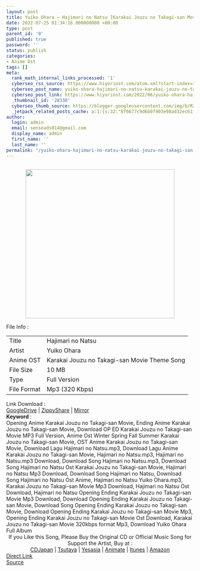 ```yaml
---
layout: post
title: Yuiko Ohara – Hajimari no Natsu [Karakai Jouzu no Takagi-san Movie Theme Song]
date: 2022-07-25 01:34:16.000000000 +00:00
type: post
parent_id: '0'
published: true
password: ''
status: publish
categories:
- Anime Ost
tags: []
meta:
  rank_math_internal_links_processed: '1'
  cyberseo_rss_source: https://www.hiyoriost.com/atom.xml?start-index=1
  cyberseo_post_name: yuiko-ohara-hajimari-no-natsu-karakai-jouzu-no-takagi-san-movie-theme-song
  cyberseo_post_link: https://www.hiyoriost.com/2022/06/yuiko-ohara-hajimari-no-natsu-karakai.html
  _thumbnail_id: '28330'
  cyberseo_thumb_source: https://blogger.googleusercontent.com/img/b/R29vZ2xl/AVvXsEhupenFCyf6ZIFv1zEzMFO6iUp6gyCVmCbanvicWobCjmYcYuCg0m70RVNXPyZterD4FAxMkZW_vm3nPwvPs_zic2kdDaTrjKU7ghXSEQHKCVuV_EFg10VSOIoL3QIFPHOH154jtPjQvGARzyWLoVPX2Q-l7CTrrK2_wrSPd63OF6nauUMcKJleojf5/s400/cover%20-%202022-06-05T213512.017.jpg
  _jetpack_related_posts_cache: a:1:{s:32:"8f6677c9d6b0f903e98ad32ec61f8deb";a:2:{s:7:"expires";i:1662938181;s:7:"payload";a:3:{i:0;a:1:{s:2:"id";i:28237;}i:1;a:1:{s:2:"id";i:25036;}i:2;a:1:{s:2:"id";i:24844;}}}}
author:
  login: admin
  email: senseads014@gmail.com
  display_name: admin
  first_name: ''
  last_name: ''
permalink: "/yuiko-ohara-hajimari-no-natsu-karakai-jouzu-no-takagi-san-movie-theme-song/"
---
```

<div class="separator" style="clear: both"><a href="https://blogger.googleusercontent.com/img/b/R29vZ2xl/AVvXsEhupenFCyf6ZIFv1zEzMFO6iUp6gyCVmCbanvicWobCjmYcYuCg0m70RVNXPyZterD4FAxMkZW_vm3nPwvPs_zic2kdDaTrjKU7ghXSEQHKCVuV_EFg10VSOIoL3QIFPHOH154jtPjQvGARzyWLoVPX2Q-l7CTrrK2_wrSPd63OF6nauUMcKJleojf5/s600/cover%20-%202022-06-05T213512.017.jpg" style="display: block;padding: 1em 0;text-align: center"><img alt border="0" data-original-height="596" data-original-width="600" src="{{ site.baseurl }}/assets/2022/07/cover%20-%202022-06-05T213512.017.jpg" width="400" /></a></div>
<div class="linkdownload">File Info : </div>
<div class="info2" id="Info">
<table>
<tbody>
<tr>
<td class="tablex">Title </td>
<td>Hajimari no Natsu</td>
</tr>
<tr>
<td class="tablex">Artist </td>
<td>Yuiko Ohara</td>
</tr>
<tr>
<td class="tablex">Anime OST </td>
<td>Karakai Jouzu no Takagi-san Movie Theme Song</td>
</tr>
<tr>
<td class="tablex">File Size </td>
<td>10 MB</td>
</tr>
<tr>
<td class="tablex">Type </td>
<td>Full Version</td>
</tr>
<tr>
<td class="tablex">File Format </td>
<td>Mp3 (320 Kbps)</td>
</tr>
</tbody>
</table>
</div>
<div class="linkdownload">Link Download : </div>
<div class="listdl"><a href="https://drive.google.com/file/d/135lg1O4djfADF-N8udQPssJdJwwd-z8E/view?usp=drivesdk" rel="nofollow noopener" target="_blank">GoogleDrive</a> | <a href="https://www31.zippyshare.com/v/QMUwYH0n/file.html" rel="nofollow noopener" target="_blank">ZippyShare</a> | <a href="https://mir.cr/3SN6BVSE" rel="nofollow noopener" target="_blank">Mirror</a></div>
<div class="keywordz"><b>Keyword </b> :
<div class="tagser">Opening Anime Karakai Jouzu no Takagi-san Movie, Ending Anime Karakai Jouzu no Takagi-san Movie, Download OP ED Karakai Jouzu no Takagi-san Movie MP3 Full Version, Anime Ost Winter Spring Fall Summer Karakai Jouzu no Takagi-san Movie, OST Anime Karakai Jouzu no Takagi-san Movie, Download Lagu Hajimari no Natsu.mp3, Download Lagu Anime Karakai Jouzu no Takagi-san Movie, Hajimari no Natsu.mp3, Hajimari no Natsu.mp3 Download, Download Song Hajimari no Natsu.mp3, Download Song Hajimari no Natsu Ost Karakai Jouzu no Takagi-san Movie, Hajimari no Natsu Mp3 Download, Download Song Hajimari no Natsu, Download Song Hajimari no Natsu Ost Anime, Hajimari no Natsu Yuiko Ohara.mp3, Karakai Jouzu no Takagi-san Movie Mp3 Download, Hajimari no Natsu Ost Download, Hajimari no Natsu Opening Ending Karakai Jouzu no Takagi-san Movie Mp3 Download, Download Opening Ending Karakai Jouzu no Takagi-san Movie, Download Song Opening Ending Karakai Jouzu no Takagi-san Movie, Download Opening Ending Karakai Jouzu no Takagi-san Movie Mp3, Opening Ending Karakai Jouzu no Takagi-san Movie Ost Download, Karakai Jouzu no Takagi-san Movie 320kbps format Mp3, Download Yuiko Ohara Full Album</div>
</div>
<div class="buycd" align="center">If you Like this Song, Please Buy the Original CD or Official Music Song for Support the Artist, Buy at : <br /><a href="https://www.cdjapan.co.jp/" target="_blank" rel="noopener">CDJapan</a> | <a href="https://shop.tsutaya.co.jp/" target="_blank" rel="noopener">Tsutaya</a> | <a href="https://www.yesasia.com/" target="_blank" rel="noopener">Yesasia</a> | <a href="https://www.animate-onlineshop.jp/" target="_blank" rel="noopener">Animate</a> | <a href="https://www.apple.com/jp/itunes" target="_blank" rel="noopener">Itunes</a> | <a href="https://amazon.co.jp/" target="_blank" rel="noopener">Amazon</a>
</div>
<div class="divbtn"> <a href="https://handymansurrender.com/fihup8buzv?key=94550f7ce39444073321dde3b8782f97" class="btn"><i class="fa fa-download"></i> Direct Link</a> <br /><a href="https://www.hiyoriost.com/2022/06/yuiko-ohara-hajimari-no-natsu-karakai.html">Source</a> </div>
